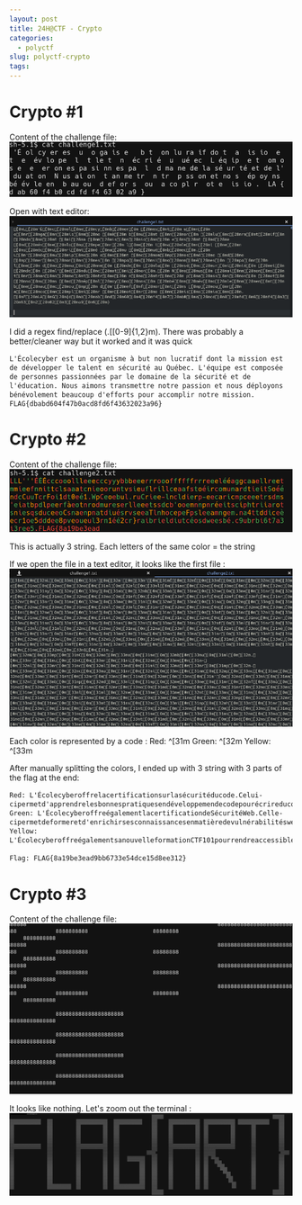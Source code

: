 ```yaml
---
layout: post
title: 24H@CTF - Crypto
categories:
  - polyctf
slug: polyctf-crypto
tags:
---
```

# Crypto #1

Content of the challenge file:
![content1](/assets/img/polyctf-crypto/crypto1-1.png "content1")

Open with text editor:
![content1gui](/assets/img/polyctf-crypto/crypto1-2.png "content1gui")

I did a regex find/replace (.\[[0-9]{1,2}m). There was probably a better/cleaner way but it worked and it was quick
```
L'Écolecyber est un organisme à but non lucratif dont la mission est de développer le talent en sécurité au Québec. L'équipe est composée de personnes passionnées par le domaine de la sécurité et de l'éducation. Nous aimons transmettre notre passion et nous déployons bénévolement beaucoup d'efforts pour accomplir notre mission. FLAG{dbabd604f47b0acd8fd6f43632023a96}
``` 

# Crypto #2

Content of the challenge file:
![content2](/assets/img/polyctf-crypto/crypto2-1.png "content2")

This is actually 3 string. Each letters of the same color = the string

If we open the file in a text editor, it looks like the first file :
![content2gui](/assets/img/polyctf-crypto/crypto2-2.png "content2gui")

Each color is represented by a code :
Red:  ^[31m
Green: ^[32m
Yellow: ^[33m

After manually splitting the colors, I ended up with 3 string with 3 parts of the flag at the end:

```
Red: L'Écolecyberoffrelacertificationsurlasécuritéducode.Celui-cipermetd'apprendrelesbonnespratiquesendéveloppemendecodepourécrireducodesécuritaire.FLAG{8a19be3ead
Green: L'ÉcolecyberoffreégalementlacertificationdeSécuritéWeb.Celle-cipermetdeformeretd'enrichirsesconnaissancesenmatièredevulnérabilitésweb.9bb6733e5
Yellow: L'ÉcolecyberoffreégalementsanouvelleformationCTF101pourrendreaccessibleàtouslescompétitionsdeCaptureTheFlag.4dce15d8ee312}

Flag: FLAG{8a19be3ead9bb6733e54dce15d8ee312}
```

# Crypto #3

Content of the challenge file:
![content3](/assets/img/polyctf-crypto/crypto3-1.png "content3")

It looks like nothing. Let's zoom out the terminal :
![zommed3](/assets/img/polyctf-crypto/crypto3-2.png "zommed3")